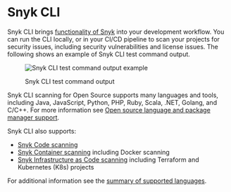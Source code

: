 # Snyk CLI

Snyk CLI brings [functionality of Snyk](https://docs.snyk.io/introducing-snyk#snyk-products) into your development workflow. You can run the CLI locally, or in your CI/CD pipeline to scan your projects for security issues, including security vulnerabilities and license issues. The following shows an example of Snyk CLI test command output.

<figure><img src="../.gitbook/assets/snyk-cli-screenshot.png" alt="Snyk CLI test command output example"><figcaption><p>Snyk CLI test command output</p></figcaption></figure>

Snyk CLI scanning for Open Source supports many languages and tools, including Java, JavaScript, Python, PHP, Ruby, Scala, .NET, Golang, and C/C++. For more information see [Open source language and package manager support](../scan-application-code/snyk-open-source/language-and-package-manager-support/).

Snyk CLI also supports:

* [Snyk Code scanning](../scan-application-code/snyk-code/cli-for-snyk-code/)
* [Snyk Container scanning](../scan-containers/snyk-cli-for-container-security/) including Docker scanning
* [Snyk Infrastructure as Code scanning](../products/snyk-infrastructure-as-code/snyk-cli-for-infrastructure-as-code/) including Terraform and Kubernetes (K8s) projects

For additional information see the [summary of supported languages](https://docs.snyk.io/getting-started/introducing-snyk#how-can-snyk-work-in-my-environment).
